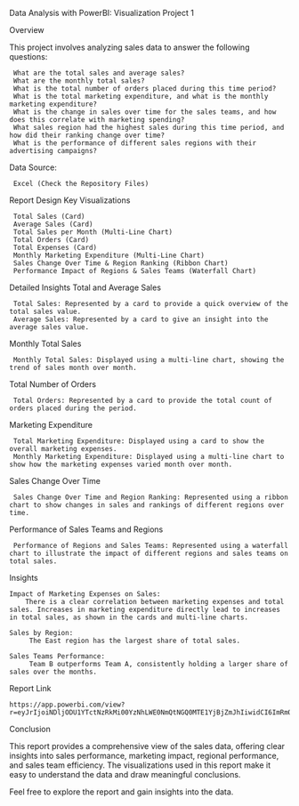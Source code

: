 Data Analysis with PowerBI: Visualization Project 1


Overview

This project involves analyzing sales data to answer the following questions:

     What are the total sales and average sales?
     What are the monthly total sales?
     What is the total number of orders placed during this time period?
     What is the total marketing expenditure, and what is the monthly marketing expenditure?
     What is the change in sales over time for the sales teams, and how does this correlate with marketing spending?
     What sales region had the highest sales during this time period, and how did their ranking change over time?
     What is the performance of different sales regions with their advertising campaigns?
     
Data Source:

     Excel (Check the Repository Files)

Report Design
Key Visualizations

     Total Sales (Card)
     Average Sales (Card)
     Total Sales per Month (Multi-Line Chart)
     Total Orders (Card)
     Total Expenses (Card)
     Monthly Marketing Expenditure (Multi-Line Chart)
     Sales Change Over Time & Region Ranking (Ribbon Chart)
     Performance Impact of Regions & Sales Teams (Waterfall Chart)

Detailed Insights
Total and Average Sales

     Total Sales: Represented by a card to provide a quick overview of the total sales value.
     Average Sales: Represented by a card to give an insight into the average sales value.

Monthly Total Sales

     Monthly Total Sales: Displayed using a multi-line chart, showing the trend of sales month over month.

Total Number of Orders

     Total Orders: Represented by a card to provide the total count of orders placed during the period.

Marketing Expenditure

     Total Marketing Expenditure: Displayed using a card to show the overall marketing expenses.
     Monthly Marketing Expenditure: Displayed using a multi-line chart to show how the marketing expenses varied month over month.

Sales Change Over Time

     Sales Change Over Time and Region Ranking: Represented using a ribbon chart to show changes in sales and rankings of different regions over time.

Performance of Sales Teams and Regions

     Performance of Regions and Sales Teams: Represented using a waterfall chart to illustrate the impact of different regions and sales teams on total sales.

Insights

    Impact of Marketing Expenses on Sales:
        There is a clear correlation between marketing expenses and total sales. Increases in marketing expenditure directly lead to increases in total sales, as shown in the cards and multi-line charts.

    Sales by Region:
         The East region has the largest share of total sales.

    Sales Teams Performance:
         Team B outperforms Team A, consistently holding a larger share of sales over the months.
Report Link

    https://app.powerbi.com/view?r=eyJrIjoiNDljODU1YTctNzRkMi00YzNhLWE0NmQtNGQ0MTE1YjBjZmJhIiwidCI6ImRmODY3OWNkLWE4MGUtNDVkOC05OWFjLWM4M2VkN2ZmOTVhMCJ9
    
Conclusion

This report provides a comprehensive view of the sales data, offering clear insights into sales performance, marketing impact, regional performance, and sales team efficiency. The visualizations used in this report make it easy to understand the data and draw meaningful conclusions.

Feel free to explore the report and gain insights into the data.
